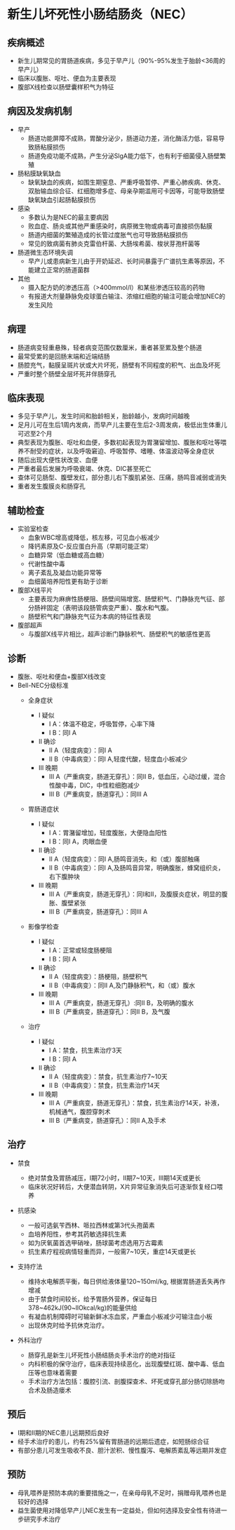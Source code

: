# 新生儿坏死性小肠结肠炎（NEC）    
## 疾病概述
- 新生儿期常见的胃肠道疾病，多见于早产儿（90%-95%发生于胎龄<36周的早产儿）
- 临床以腹胀、呕吐、便血为主要表现
- 腹部X线检查以肠壁囊样积气为特征

## 病因及发病机制
- 早产
  - 肠道功能屏障不成熟，胃酸分泌少，肠道动力差，消化酶活力低，容易导致肠粘膜损伤
  - 肠道免疫功能不成熟，产生分泌SlgA能力低下，也有利于细菌侵入肠壁繁殖
- 肠粘膜缺氧缺血
  - 缺氧缺血的疾病，如围生期窒息、严重呼吸暂停、严重心肺疾病、休克、双胎输血综合征、红细胞增多症、母亲孕期滥用可卡因等，可能导致肠壁缺氧缺血引起肠黏膜损伤
- 感染
  - 多数认为是NEC的最主要病因
  - 败血症、肠炎或其他严重感染时，病原微生物或病毒可直接损伤黏膜
  - 肠道内细菌的繁殖造成的长管过度胀气也可导致肠粘膜损伤
  - 常见的致病菌有肺炎克雷伯杆菌、大肠埃希菌、梭状芽孢杆菌等
- 肠道微生态环境失调
  - 早产儿或患病新生儿由于开奶延迟、长时间暴露于广谱抗生素等原因，不能建立正常的肠道菌群
- 其他
  - 摄入配方奶的渗透压高（>400mmol/l）和某些渗透压较高的药物
  - 有报道大剂量静脉免疫球蛋白输注、浓缩红细胞的输注可能会增加NEC的发生风险


## 病理
- 肠道病变轻重悬殊，轻者病变范围仅数厘米，重者甚至累及整个肠道
- 最常受累的是回肠末端和近端结肠
- 肠腔充气，黏膜呈斑片状或大片坏死，肠壁有不同程度的积气、出血及坏死
- 严重时整个肠壁全层坏死并伴肠穿孔

## 临床表现
- 多见于早产儿，发生时间和胎龄相关，胎龄越小，发病时间越晚
- 足月儿可在生后1周内发病，而早产儿主要在生后2-3周发病，极低出生体重儿可迟至2个月
- 典型表现为腹胀、呕吐和血便，多数初起表现为胃潴留增加、腹胀和呕吐等喂养不耐受的症状，以及呼吸窘迫、呼吸暂停、嗜睡、体温波动等全身症状
- 随后出现大便性状改变、血便
- 严重者最后发展为呼吸衰竭、休克、DIC甚至死亡
- 查体可见肠型、腹壁发红，部分患儿右下腹肌紧张、压痛，肠鸣音减弱或消失
- 重者发生腹膜炎和肠穿孔

## 辅助检查
- 实验室检查
  - 血象WBC增高或降低，核左移，可见血小板减少
  - 降钙素原及C-反应蛋白升高（早期可能正常）
  - 血糖异常（低血糖或高血糖）
  - 代谢性酸中毒
  - 离子紊乱及凝血功能异常等
  - 血细菌培养阳性更有助于诊断
- 腹部X线平片
  - 主要表现为麻痹性肠梗阻、肠壁间隔增宽、肠壁积气、门静脉充气征、部分肠袢固定（表明该段肠管病变严重）、腹水和气腹。
  - 肠壁积气和门静脉充气征为本病的特征性表现
- 腹部超声
  - 与腹部X线平片相比，超声诊断门静脉积气、肠壁积气的敏感性更高

## 诊断
- 腹胀、呕吐和便血+腹部X线改变
- Bell-NEC分级标准
  - 全身症状   
    - I 疑似
      - I A：体温不稳定，呼吸暂停，心率下降
      - I B：同I A
    - II 确诊
      - II A（轻度病变）：同I A
      - II B（中毒病变）：同I A,轻度代酸，轻度血小板减少
    - III 晚期
      - III A（严重病变，肠道无穿孔）：同II B，低血压，心动过缓，混合性酸中毒，DIC，中性粒细胞减少
      - III B（严重病变，肠道穿孔）：同III A

  - 胃肠道症状
    - I 疑似
      - I A：胃潴留增加，轻度腹胀，大便隐血阳性
      - I B：同I A，肉眼血便
    - II 确诊
      - II A（轻度病变）：同I A,肠鸣音消失，和（或）腹部触痛
      - II B（中毒病变）：同I A,及肠鸣音异常，明确腹胀，蜂窝组织炎，右下腹肿块
    - III 晚期
      - III A（严重病变，肠道无穿孔）：同I和II，及腹膜炎症状，明显的腹胀、腹壁紧张
      - III B（严重病变，肠道穿孔）：同III A
  - 影像学检查
    - I 疑似
      - I A：正常或轻度肠梗阻
      - I B：同I A
    - II 确诊
      - II A（轻度病变）：肠梗阻，肠壁积气
      - II B（中毒病变）：同II A,及门静脉积气，和（或）腹水
    - III 晚期
      - III A（严重病变，肠道无穿孔）:同II B，及明确的腹水
      - III B（严重病变，肠道穿孔）：同II B，及气腹
  - 治疗
    - I 疑似
      - I A：禁食，抗生素治疗3天
      - I B：同I A
    - II 确诊
      - II A（轻度病变）：禁食，抗生素治疗7~10天
      - II B（中毒病变）：禁食，抗生素治疗14天
    - III 晚期
      - III A（严重病变，肠道无穿孔）：禁食，抗生素治疗14天，补液，机械通气，腹腔穿刺术
      - III B（严重病变，肠道穿孔）：同II A,及手术
 

## 治疗
- 禁食 
  - 绝对禁食及胃肠减压，I期72小时，II期7~10天，III期14天或更长
  - 临床状况好转后，大便潜血转阴，X片异常征象消失后可逐渐恢复经口喂养

- 抗感染
  - 一般可选氨苄西林、哌拉西林或第3代头孢菌素
  - 血培养阳性，参考其药敏选择抗生素
  - 如为厌氧菌首选甲硝唑，肠球菌考虑选用万古霉素
  - 抗生素疗程视病情轻重而异，一般需7~10天，重症14天或更长
- 支持疗法
  - 维持水电解质平衡，每日供给液体量120~150ml/kg, 根据胃肠道丢失再作增减
  - 由于禁食时间较长，给予胃肠外营养，保证每日378~462kJ(90~llOkcal/kg)的能量供给
  - 有凝血机制障碍时可输新鲜冰冻血浆，严重血小板减少可输注血小板
  - 出现休克时给予抗休克治疗。
- 外科治疗
  - 肠穿孔是新生儿坏死性小肠结肠炎手术治疗的绝对指征
  - 内科积极的保守治疗，临床表现持续恶化，出现腹壁红斑、酸中毒、低血压等也意味着需要
  - 手术治疗方法包括：腹腔引流、剖腹探查术、坏死或穿孔部分肠切除肠吻合术及肠造瘘术

## 预后
- I期和II期的NEC患儿远期预后良好
- 经手术治疗的患儿，约有25%留有胃肠道的远期后遗症，如短肠综合征
- 有部分患儿可发生吸收不良、胆汁淤积、慢性腹泻、电解质紊乱等远期并发症

## 预防
- 母乳喂养是预防本病的重要措施之一，在亲母母乳不足时，捐赠母乳喂养也是较好的选择
- 益生菌使用对降低早产儿NEC发生有一定益处，但如何选择及安全性有待进一步研究手术治疗